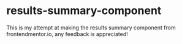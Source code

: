 # results-summary-component
This is my attempt at making the results summary component from frontendmentor.io, any feedback is appreciated!
